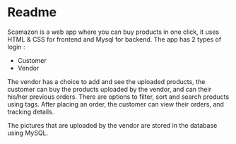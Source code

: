 # Readme

Scamazon is a web app where you can buy products in one click, it uses HTML & CSS for frontend and Mysql for backend. The app has 2 types of login :
	
- Customer
- Vendor

The vendor has a choice to add and see the uploaded products, the customer can buy the products uploaded by the vendor, and can their his/her previous orders.
There are options to filter, sort and search products using tags.
After placing an order, the customer can view their orders, and tracking details.

The pictures that are uploaded by the vendor are stored in the database using MySQL. 
